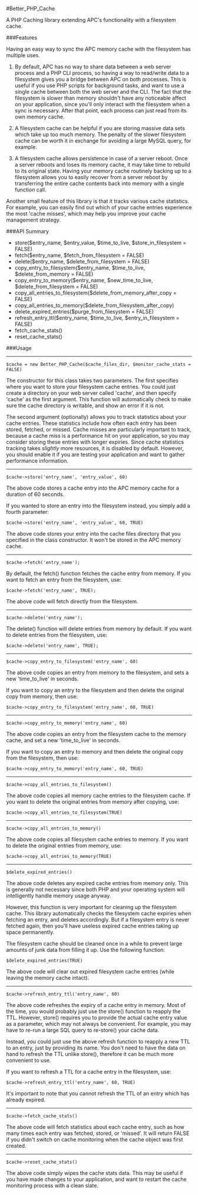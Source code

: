 #Better_PHP_Cache

A PHP Caching library extending APC's functionality with a filesystem cache.

###Features

Having an easy way to sync the APC memory cache with the filesystem has multiple uses.

1. By default, APC has no way to share data between a web server process and a PHP CLI process, so having a way to read/write data to a filesystem gives you a bridge between APC on both processes. This is useful if you use PHP scripts for background tasks, and want to use a single cache between both the web server and the CLI. The fact that the filesystem is slower than memory shouldn't have any noticeable affect on your application, since you'll only interact with the filesystem when a sync is necessary. After that point, each process can just read from its own memory cache.

2. A filesystem cache can be helpful if you are storing massive data sets which take up too much memory. The penalty of the slower filesystem cache can be worth it in exchange for avoiding a large MySQL query, for example.

3. A filesystem cache allows persistence in case of a server reboot. Once a server reboots and loses its memory cache, it may take time to rebuild to its original state. Having your memory cache routinely backing up to a filesystem allows you to easily recover from a server reboot by transferring the entire cache contents back into memory with a single function call.

Another small feature of this library is that it tracks various cache statistics. For example, you can easily find out which of your cache entries experience the most 'cache misses', which may help you improve your cache management strategy.

###API Summary
- store($entry_name, $entry_value, $time_to_live, $store_in_filesystem = FALSE)
- fetch($entry_name, $fetch_from_filesystem = FALSE)
- delete($entry_name, $delete_from_filesystem = FALSE)
- copy_entry_to_filesystem($entry_name, $time_to_live, $delete_from_memory = FALSE)
- copy_entry_to_memory($entry_name, $new_time_to_live, $delete_from_filesystem = FALSE)
- copy_all_entries_to_filesystem($delete_from_memory_after_copy = FALSE)
- copy_all_entries_to_memory($delete_from_filesystem_after_copy)
- delete_expired_entries($purge_from_filesystem = FALSE)
- refresh_entry_ttl($entry_name, $time_to_live, $entry_in_filesystem = FALSE)
- fetch_cache_stats()
- reset_cache_stats()

###Usage

---
    $cache = new Better_PHP_Cache($cache_files_dir, $monitor_cache_stats = FALSE)
The constructor for this class takes two parameters. The first specifies where you want to store your filesystem cache entries. You could just create a directory on your web server called 'cache', and then specify 'cache' as the first argument. This function will automatically check to make sure the cache directory is writable, and show an error if it is not.

The second argument (optionally) allows you to track statistics about your cache entries. These statistics include how often each entry has been stored, fetched, or missed. Cache misses are particularly important to track, because a cache miss is a performance hit on your application, so you may consider storing these entries with longer expiries. Since cache statistics tracking takes *slightly* more resources, it is disabled by default. However, you should enable it if you are testing your application and want to gather performance information.

---
    $cache->store('entry_name', 'entry_value', 60)
The above code stores a cache entry into the APC memory cache for a duration of 60 seconds.

If you wanted to store an entry into the filesystem instead, you simply add a fourth parameter:

    $cache->store('entry_name', 'entry_value', 60, TRUE)
The above code stores your entry into the cache files directory that you specified in the class constructor. It won't be stored in the APC memory cache.

---

    $cache->fetch('entry_name');
By default, the fetch() function fetches the cache entry from memory. If you want to fetch an entry from the filesystem, use:

    $cache->fetch('entry_name', TRUE);
The above code will fetch directly from the filesystem.

---

    $cache->delete('entry_name');

The delete() function will delete entries from memory by default. If you want to delete entries from the filesystem, use:

    $cache->delete('entry_name', TRUE);

---

    $cache->copy_entry_to_filesystem('entry_name', 60)

The above code copies an entry from memory to the filesystem, and sets a new 'time_to_live' in seconds.

If you want to copy an entry to the filesystem and then delete the original copy from memory, then use:

    $cache->copy_entry_to_filesystem('entry_name', 60, TRUE)

---

    $cache->copy_entry_to_memory('entry_name', 60)

The above code copies an entry from the filesystem cache to the memory cache, and set a new 'time_to_live' in seconds.

If you want to copy an entry to memory and then delete the original copy from the filesystem, then use:

    $cache->copy_entry_to_memory('entry_name', 60, TRUE)

---

    $cache->copy_all_entries_to_filesystem()

The above code copies all memory cache entries to the filesystem cache. If you want to delete the original entries from memory after copying, use:

    $cache->copy_all_entries_to_filesystem(TRUE)

---

    $cache->copy_all_entries_to_memory()

The above code copies all filesystem cache entries to memory. If you want to delete the original entries from memory, use:

    $cache->copy_all_entries_to_memory(TRUE)

---

    $delete_expired_entries()

The above code deletes any expired cache entries from memory only. This is generally not necessary since both PHP and your operating system will intelligently handle memory usage anyway.

However, this function is very important for cleaning up the filesystem cache. This library automatically checks the filesystem cache expiries when fetching an entry, and deletes accordingly. But if a filesystem entry is never fetched again, then you'll have useless expired cache entries taking up space permanently.

The filesystem cache should be cleaned once in a while to prevent large amounts of junk data from filling it up. Use the following function:

    $delete_expired_entries(TRUE)

The above code will clear out expired filesystem cache entries (while leaving the memory cache intact).

---

    $cache->refresh_entry_ttl('entry_name', 60)

The above code refreshes the expiry of a cache entry in memory. Most of the time, you would probably just use the store() function to reapply the TTL. However, store() requires you to provide the actual cache entry value as a parameter, which may not always be convenient. For example, you may have to re-run a large SQL query to re-store() your cache data.

Instead, you could just use the above refresh function to reapply a new TTL to an entry, just by providing its name. You don't need to have the data on hand to refresh the TTL unlike store(), therefore it can be much more convenient to use.

If you want to refresh a TTL for a cache entry in the filesystem, use:

    $cache->refresh_entry_ttl('entry_name', 60, TRUE)

It's important to note that you cannot refresh the TTL of an entry which has already expired.

---

    $cache->fetch_cache_stats()

The above code will fetch statistics about each cache entry, such as how many times each entry was fetched, stored, or 'missed'. It will return FALSE if you didn't switch on cache monitoring when the cache object was first created.

---

    $cache->reset_cache_stats()

The above code simply wipes the cache stats data. This may be useful if you have made changes to your application, and want to restart the cache monitoring process with a clean slate.